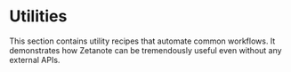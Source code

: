 # Utilities

This section contains utility recipes that automate common workflows. It demonstrates how Zetanote can be tremendously useful even without any external APIs.
